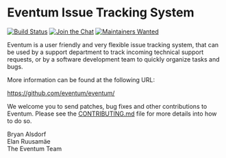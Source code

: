 Eventum Issue Tracking System
=============================

[![Build Status][ci-badge]][ci-url]
[![Join the Chat][gitter-badge]][gitter-url]
[![Maintainers Wanted][maintainers-wanted-badge]][maintainers-wanted-url]

Eventum is a user friendly and very flexible issue tracking system, that can
be used by a support department to track incoming technical support requests,
or by a software development team to quickly organize tasks and bugs.

More information can be found at the following URL:

  https://github.com/eventum/eventum/

We welcome you to send patches, bug fixes and other contributions to Eventum.
Please see the [CONTRIBUTING.md](CONTRIBUTING.md) file for more details into how to do so.

Bryan Alsdorf  
Elan Ruusamäe  
The Eventum Team

  [1]: http://news.gmane.org/gmane.comp.bug-tracking.eventum.user
  [2]: http://news.gmane.org/gmane.comp.bug-tracking.eventum.devel
[ci-badge]: https://github.com/eventum/eventum/actions/workflows/ci.yml/badge.svg
[ci-url]: https://github.com/eventum/eventum/actions/workflows/ci.yml
[gitter-badge]: https://badges.gitter.im/Join%20Chat.svg
[gitter-url]: https://gitter.im/eventum/eventum
[maintainers-wanted-badge]: https://img.shields.io/badge/maintainers-wanted-red.svg
[maintainers-wanted-url]: https://github.com/pickhardt/maintainers-wanted

